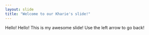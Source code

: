 ```yaml
---
layout: slide
title: "Welcome to our Kharie's slide!"
---
```

Hello!
Hello! This is my awesome slide!
Use the left arrow to go back!

